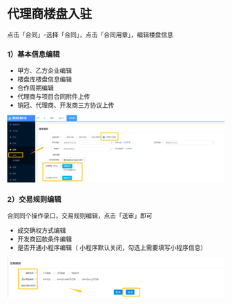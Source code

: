 # 代理商楼盘入驻

点击「合同」-选择「合同」，点击「合同用章」，编辑楼盘信息

### 1）基本信息编辑

* 甲方、乙方企业编辑
* 楼盘库楼盘信息编辑
* 合作周期编辑
* 代理商与项目合同附件上传
* 销冠、代理商、开发商三方协议上传

![](/assets/代理基本信息)

### 2）交易规则编辑

合同同个操作录口，交易规则编辑，点击「送审」即可

* 成交确权方式编辑
* 开发商回款条件编辑
* 是否开通小程序编辑（
  小程序默认关闭，勾选上需要填写小程序信息）

![](/assets/交易规则编辑)

